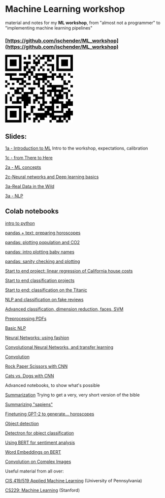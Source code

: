 # Machine Learning workshop
material and notes for my **ML workshop**, from "almost not a programmer" to "implementing machine learning pipelines"

### [https://github.com/ischender/ML_workshop](https://github.com/ischender/ML_workshop)

![8eae067db63ecc2ff34a01c9b48c8cfd.png](8eae067db63ecc2ff34a01c9b48c8cfd.png)


## Slides:

[1a - Introduction to ML](https://docs.google.com/presentation/d/1bgCRv2NeC34hkCiJZgzoUI1QPfreSnJ-XCWKUBb2hgY/edit?usp=sharing) Intro to the workshop, expectations, calibration



[1c - from There to Here](https://docs.google.com/presentation/d/128NkkqKxHlImhGgoqzbRRKTWzU37yHlVFONF0P0_M28/edit?usp=sharing)

[2a - ML concepts](https://docs.google.com/presentation/d/15CzHF0q7uQZAfVYmzoufjqpPeirUy3yY9mpwMUYyxpM/edit?usp=sharing)

[2c-Neural networks and Deep learning basics](https://docs.google.com/presentation/d/19PjGWFZCaPgMPdy6fR0HEJrUQf1D424LXwWfW83d2QI/edit?usp=sharing)

[3a-Real Data in the Wild](https://docs.google.com/presentation/d/1GFgR4P4eMUDh3AU0Zx8CCkY64J_tDv4YLIbg3J_k9IY/edit?usp=sharing)

[3a - NLP](https://docs.google.com/presentation/d/1hBUvv5EWLvUQKwvsF8tAIxkWMJhJG7N-m_0EdyWlEHM/edit?usp=sharing)


## Colab notebooks


[intro to python](https://drive.google.com/open?id=1SGS3-WZtDs2BlldLATm3ygViUUYs_8a2)

[pandas + text: preparing horoscopes](https://drive.google.com/open?id=1qeLw2Xm0OEZPH91gv6Zw08z1gydooslb)

[pandas: plotting population and CO2](https://drive.google.com/open?id=1cSz-u1_tnIn7PSWWAJTvuN7pGdgTP-bm)

[pandas: intro plotting baby names](https://drive.google.com/open?id=1tUoYIkXlPyWWk9rhCp29XT2fpv4lmiah)

[pandas: sanity checking and plotting](https://drive.google.com/open?id=1Hho4IN22hxjJ6fDopFfI9os-xofd7t2m)

[Start to end project: linear regression of California house costs](https://drive.google.com/open?id=1E0kEU75Z-HZp5-oLxGnV0LBEcW3g2M1g)

[Start to end classification projects](https://drive.google.com/open?id=1IH5UmBGT-6ehWpxYycy_WvQE0qMAR68D)

[Start to end: classification on the Titanic](https://drive.google.com/open?id=1AjbuTxfxnhVviN0qiRLJNh_J70hhUWIS)

[NLP and classification on fake reviews](https://drive.google.com/open?id=14y5-n3Vexb0BcmVAxeuOl73NmCwKpSOa)

[Advanced classification, dimension reduction, faces, SVM](https://drive.google.com/open?id=1nf9GlisyOfVa4uWZ0ggzR-ST3G9GPjE6)

[Preprocessing PDFs](https://drive.google.com/open?id=1mbJII3fbVaCXZIC-Oo-kOnZ8JvQ1Gqzm)

[Basic NLP](https://drive.google.com/open?id=1GJmlWcbQsFyrf3vxTdQpv6CXXRIHkhEb)

[Neural Networks: using fashion](https://drive.google.com/open?id=1qzeGTz_ZuFdGBtsNNAOYRnENu_Xa61Hr)

[Convolutional Neural Networks, and transfer learning](https://colab.research.google.com/drive/1_Gf9ofoe4BTBNXYhRhv8Vz8n7ciHPTzj#scrollTo=L5EORWU-hchv)

[Convolution](https://drive.google.com/file/d/16X-Mk7WMeIrjZ7kOhFO7Q4di3SgRmOVu/view?usp=sharing)

[Rock Paper Scissors with CNN](https://drive.google.com/open?id=1oQJHF7WDsdfl_vhF22MJW5rOew7xPFsN)

[Cats vs. Dogs with CNN](https://drive.google.com/open?id=1Cihy9Dlt_4BMIKvsej8Ut0E3USj4V2hK)


Advanced notebooks, to show what's possible

[Summarization](https://colab.research.google.com/drive/1smwMomgwLlKzFralvvXHnw1azRyAzRQW) Trying to get a very, very short version of the bible

[Summarizing "sapiens"](https://colab.research.google.com/drive/1I2IqJT5Y5Wjf5bBsVFojdb5Qkhm4AuQK)

[Finetuning GPT-2 to generate... horoscopes](https://colab.research.google.com/drive/11yu_V2iJc-NPb4552yla2hpwMyD9B6ip)

[Object detection](https://drive.google.com/open?id=1H8FgXJ80ixLamt1LNHorxtPACjjz4eR3)

[Detectron for object classification](https://drive.google.com/open?id=1U7OFh9l9yr_9-ZliG_RiW4q7jEX8M9mK)

[Using BERT for sentiment analysis](https://drive.google.com/open?id=1f0w7PoHifUtbrS9wl684dfjYKPbLx1jl)

[Word Embeddings on BERT](https://drive.google.com/open?id=1h_0UX9jLqdasvHwlreP3pslvUG16y4Wd)

[Convolution on Complex Images](https://drive.google.com/open?id=1z5gb-LzND96zuu3hAyrcAz87n0fbQ4FD)

Useful material from all over:

[CIS 419/519 Applied Machine Learning](https://www.seas.upenn.edu/~cis519/spring2019/) (University of Pennsylvania)

[CS229: Machine Learning](http://cs229.stanford.edu/) (Stanford)

